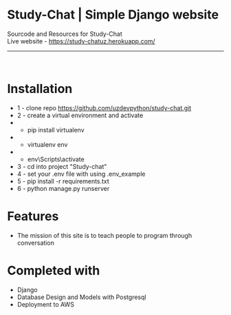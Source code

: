 # Study-Chat | Simple Django website 
Sourcode and Resources for Study-Chat <br>
Live website - https://study-chatuz.herokuapp.com/ <hr><br>
<!-- <img src="./docs/image-site.png"> -->


# Installation
* 1 - clone repo https://github.com/uzdevpython/study-chat.git
* 2 - create a virtual environment and activate
*  - pip install virtualenv
*  - virtualenv env
*  - env\Scripts\activate
* 3 - cd into project "Study-chat"
* 4 - set your .env file with using .env_example
* 5 - pip install -r requirements.txt
* 6 - python manage.py runserver


# Features
* The mission of this site is to teach people to program through conversation


# Completed with
* Django 
* Database Design and Models with Postgresql
* Deployment to AWS


